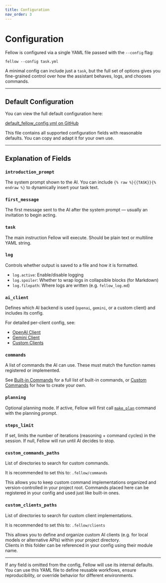 ```yaml
---
title: Configuration
nav_order: 3
---
```


# Configuration

Fellow is configured via a single YAML file passed with the `--config` flag:

    fellow --config task.yml

A minimal config can include just a `task`, but the full set of options gives you fine-grained control over how the assistant behaves, logs, and chooses commands.

---

## Default Configuration

You can view the full default configuration here:

[default_fellow_config.yml on GitHub](https://github.com/ManuelZierl/fellow/blob/main/fellow/default_fellow_config.yml)

This file contains all supported configuration fields with reasonable defaults. You can copy and adapt it for your own use.

---

## Explanation of Fields

### `introduction_prompt`

The system prompt shown to the AI. You can include `{% raw %}{{TASK}}{% endraw %}` to dynamically insert your task text.

### `first_message`

The first message sent to the AI after the system prompt — usually an invitation to begin acting.

### `task`

The main instruction Fellow will execute. Should be plain text or multiline YAML string.

### `log`

Controls whether output is saved to a file and how it is formatted.

- `log.active`: Enable/disable logging
- `log.spoiler`: Whether to wrap logs in collapsible blocks (for Markdown)
- `log.filepath`: Where logs are written (e.g. `fellow_log.md`)

### `ai_client`

Defines which AI backend is used (`openai`, `gemini`, or a custom client) and includes its config.

For detailed per-client config, see:
- [OpenAI Client](/fellow/clients/openai)
- [Gemini Client](/fellow/clients/gemini)
- [Custom Clients](/fellow/clients/custom)

### `commands`

A list of commands the AI can use. These must match the function names registered or implemented.

See [Built-in Commands](/fellow/commands/builtin) for a full list of built-in commands, or [Custom Commands](/fellow/commands/custom) for how to create your own.

### `planning`

Optional planning mode. If active, Fellow will first call [`make_plan`](/fellow/commands/buildin#make_plan) command with the planning prompt.

### `steps_limit`

If set, limits the number of iterations (reasoning + command cycles) in the session. If null, Fellow will run until AI decides to stop.

### `custom_commands_paths`

List of directories to search for custom commands.  

It is recommended to set this to: `.fellow/commands`

This allows you to keep custom command implementations organized and version-controlled in your project root. Commands placed here can be registered in your config and used just like built-in ones.


### `custom_clients_paths`

List of directories to search for custom client implementations.

It is recommended to set this to: `.fellow/clients`

This allows you to define and organize custom AI clients (e.g. for local models or alternative APIs) within your project directory.  
Clients in this folder can be referenced in your config using their module name.

---

If any field is omitted from the config, Fellow will use its internal defaults. You can use this YAML file to define reusable workflows, ensure reproducibility, or override behavior for different environments.
